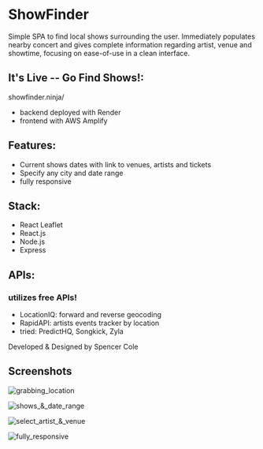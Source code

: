 # ShowFinder

Simple SPA to find local shows surrounding the user. Immediately populates nearby concert and gives complete information regarding artist, venue and showtime, focusing on ease-of-use in a clean interface. 

## It's Live -- Go Find Shows!:
showfinder.ninja/

- backend deployed with Render
- frontend with AWS Amplify

## Features:

- Current shows dates with link to venues, artists and tickets
- Specify any city and date range
- fully responsive

## Stack:

- React Leaflet
- React.js
- Node.js
- Express

## APIs:

### utilizes free APIs!
- LocationIQ: forward and reverse geocoding
- RapidAPI: artists events tracker by location
- tried: PredictHQ, Songkick, Zyla

Developed & Designed by Spencer Cole

## Screenshots

![grabbing_location](https://github.com/colespen/ShowFinder/blob/master/client/docs/1_grabbing_location.png)
<br>

![shows_&_date_range](https://github.com/colespen/ShowFinder/blob/master/client/docs/2_shows_date_range.png)
<br>

![select_artist_&_venue](https://github.com/colespen/ShowFinder/blob/master/client/docs/3_select_artist.png)
<br>

![fully_responsive](https://github.com/colespen/ShowFinder/blob/master/client/docs/4_mobile_responsive.png)
<br>